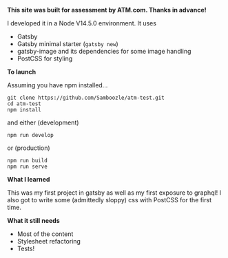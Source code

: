 **This site was built for assessment by ATM.com. Thanks in advance!**

  I developed it in a Node V14.5.0 environment. It uses
  - Gatsby
  - Gatsby minimal starter (```gatsby new```)
  - gatsby-image and its dependencies for some image handling
  - PostCSS for styling

**To launch**

  Assuming you have npm installed...

    git clone https://github.com/Samboozle/atm-test.git
    cd atm-test
    npm install
  
  and either (development)
    
    npm run develop

  or (production)

    npm run build
    npm run serve


**What I learned**

  This was my first project in gatsby as well as my first exposure to graphql! I also got to write some (admittedly sloppy) css with PostCSS for the first time.

**What it still needs**

  - Most of the content
  - Stylesheet refactoring
  - Tests!
